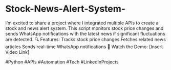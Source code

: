 # Stock-News-Alert-System-
I’m excited to share a project where I integrated multiple APIs to create a stock and news alert system. This script monitors stock price changes and sends WhatsApp notifications with the latest news if significant fluctuations are detected.
🔍 Features:
Tracks stock price changes
Fetches related news articles
Sends real-time WhatsApp notifications
🎥 Watch the Demo:
[Insert Video Link]

#Python #APIs #Automation #Tech #LinkedInProjects
